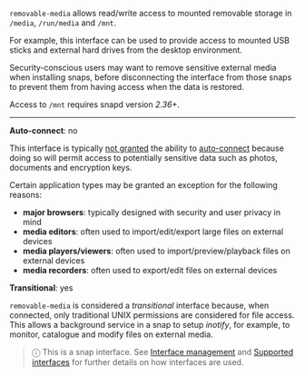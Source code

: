 `removable-media` allows read/write access to mounted removable storage in `/media`, `/run/media` and `/mnt`.

For example, this interface can be used to provide access to mounted USB sticks and external hard drives from the desktop environment.

Security-conscious users may want to remove sensitive external media when installing snaps, before disconnecting the interface from those snaps to prevent them from having access when the data is restored.

Access to `/mnt` requires snapd version *2.36+*.

---

**Auto-connect**: no

This interface is typically [not granted](https://forum.snapcraft.io/t/process-for-aliases-auto-connections-and-tracks/455) the ability to [auto-connect](/t/interface-management/6154#heading--auto-connections) because doing so will permit access to potentially sensitive data such as photos, documents and encryption keys.

Certain application types may be granted an exception for the following reasons:

* **major browsers**: typically designed with security and user privacy in mind
* **media editors**: often used to import/edit/export large files on external devices
* **media players/viewers**: often used to import/preview/playback files on external devices
* **media recorders**: often used to export/edit files on external devices

**Transitional**: yes

`removable-media` is considered a _transitional_ interface because, when connected, only traditional UNIX permissions are considered for file access. This allows a background service in a snap to setup _inotify_, for example, to monitor, catalogue and modify files on external media.

> ⓘ  This is a snap interface. See [Interface management](/t/interface-management/6154) and [Supported interfaces](/t/supported-interfaces/7744) for further details on how interfaces are used.